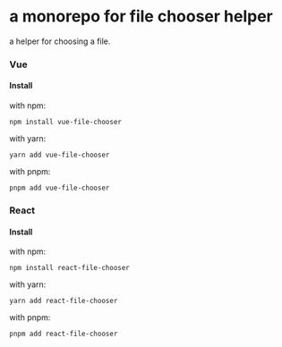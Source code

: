 # a monorepo for file chooser helper

a helper for choosing a file.

### Vue

#### Install

with npm:

```code
npm install vue-file-chooser
```

with yarn:

```code
yarn add vue-file-chooser
```

with pnpm:

```code
pnpm add vue-file-chooser
```

### React

#### Install

with npm:

```code
npm install react-file-chooser
```

with yarn:

```code
yarn add react-file-chooser
```

with pnpm:

```code
pnpm add react-file-chooser
```
